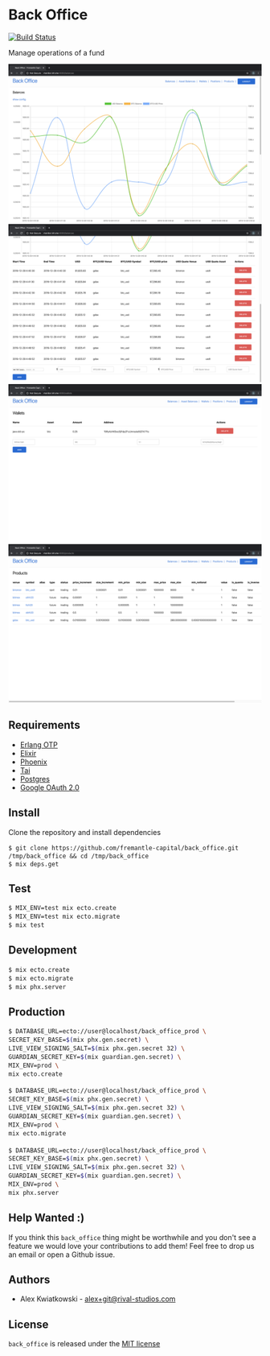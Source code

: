 # Back Office
[![Build Status](https://github.com/fremantle-capital/back_office/workflows/CI/badge.svg)](https://github.com/fremantle-capital/back_office/actions?query=workflow%3ACI)

Manage operations of a fund

![balances-chart](./docs/balances-chart.png)
![balances-form](./docs/balances-form.png)
![wallets](./docs/wallets.png)
![products](./docs/products.png)

## Requirements

- [Erlang OTP](https://www.erlang.org/)
- [Elixir](https://elixir-lang.org/)
- [Phoenix](https://www.phoenixframework.org/)
- [Tai](https://github.com/fremantle-capital/tai)
- [Postgres](https://www.postgresql.org/)
- [Google OAuth 2.0](https://developers.google.com/identity/protocols/OAuth2)

## Install

Clone the repository and install dependencies

```
$ git clone https://github.com/fremantle-capital/back_office.git /tmp/back_office && cd /tmp/back_office
$ mix deps.get
```

## Test

```bash
$ MIX_ENV=test mix ecto.create
$ MIX_ENV=test mix ecto.migrate
$ mix test
```

## Development

```bash
$ mix ecto.create
$ mix ecto.migrate
$ mix phx.server
```

## Production

```bash
$ DATABASE_URL=ecto://user@localhost/back_office_prod \
SECRET_KEY_BASE=$(mix phx.gen.secret) \
LIVE_VIEW_SIGNING_SALT=$(mix phx.gen.secret 32) \
GUARDIAN_SECRET_KEY=$(mix guardian.gen.secret) \
MIX_ENV=prod \
mix ecto.create

$ DATABASE_URL=ecto://user@localhost/back_office_prod \
SECRET_KEY_BASE=$(mix phx.gen.secret) \
LIVE_VIEW_SIGNING_SALT=$(mix phx.gen.secret 32) \
GUARDIAN_SECRET_KEY=$(mix guardian.gen.secret) \
MIX_ENV=prod \
mix ecto.migrate

$ DATABASE_URL=ecto://user@localhost/back_office_prod \
SECRET_KEY_BASE=$(mix phx.gen.secret) \
LIVE_VIEW_SIGNING_SALT=$(mix phx.gen.secret 32) \
GUARDIAN_SECRET_KEY=$(mix guardian.gen.secret) \
MIX_ENV=prod \
mix phx.server
```

## Help Wanted :)

If you think this `back_office` thing might be worthwhile and you don't see a feature 
we would love your contributions to add them! Feel free to drop us an email or open 
a Github issue.

## Authors

* Alex Kwiatkowski - alex+git@rival-studios.com

## License

`back_office` is released under the [MIT license](./LICENSE.md)
